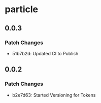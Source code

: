 # particle

## 0.0.3

### Patch Changes

- 51b7b2d: Updated CI to Publish

## 0.0.2

### Patch Changes

- b2e7d63: Started Versioning for Tokens
